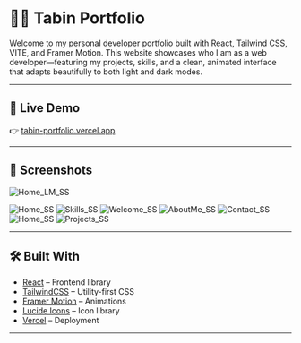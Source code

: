 # 🧑‍💻 Tabin Portfolio

Welcome to my personal developer portfolio built with React, Tailwind CSS, VITE, and Framer Motion. This website showcases who I am as a web developer—featuring my projects, skills, and a clean, animated interface that adapts beautifully to both light and dark modes.

---

## 🚀 Live Demo

👉 [tabin-portfolio.vercel.app](https://tabin-portfolio.vercel.app)

---

## 📸 Screenshots

<!-- Add actual screenshots if available -->
![Home_LM_SS](https://github.com/user-attachments/assets/2ca13269-4d36-4888-9b0d-b5ab01978f3d)

![Home_SS](https://github.com/user-attachments/assets/5fdf54df-52ba-49d6-b0af-3f82585fa695)
![Skills_SS](https://github.com/user-attachments/assets/6a1038e7-7307-4834-b1d1-874983e55cf0)
![Welcome_SS](https://github.com/user-attachments/assets/81adc982-ceeb-4da9-8365-ce5ae21da24b)
![AboutMe_SS](https://github.com/user-attachments/assets/e5701f81-3183-4cf1-ba6c-6ba646b9e78a)
![Contact_SS](https://github.com/user-attachments/assets/c7c2fa6c-35fc-430b-ac2b-77316dc746fa)
![Home_SS](https://github.com/user-attachments/assets/5fdf54df-52ba-49d6-b0af-3f82585fa695)
![Projects_SS](https://github.com/user-attachments/assets/f9e0cbc4-d0f2-49a8-abc7-f2d665c01b44)


---

## 🛠️ Built With

- [React](https://reactjs.org/) – Frontend library
- [TailwindCSS](https://tailwindcss.com/) – Utility-first CSS
- [Framer Motion](https://www.framer.com/motion/) – Animations
- [Lucide Icons](https://lucide.dev/) – Icon library
- [Vercel](https://vercel.com/) – Deployment

---
